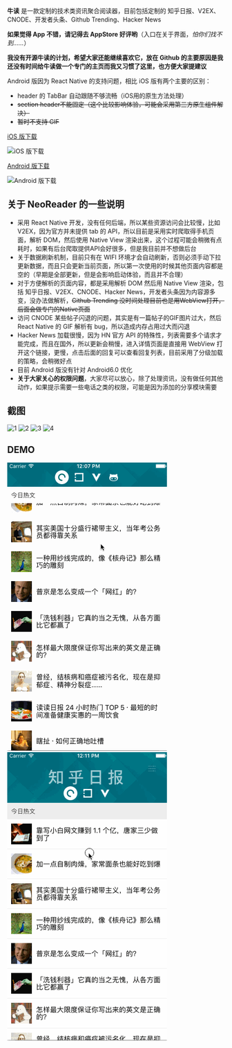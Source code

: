 **牛读** 是一款定制的技术类资讯聚合阅读器，目前包括定制的 知乎日报、V2EX、CNODE、开发者头条、Github Trending、Hacker News

**如果觉得 App 不错，请记得去 AppStore 好评哟**（入口在关于界面，*怕你们找不到……*）

**我没有开源牛读的计划，希望大家还能继续喜欢它，放在 Github 的主要原因是我还没有时间给牛读做一个专门的主页而我又习惯了这里，也方便大家提建议**

Android 版因为 React Native 的支持问题，相比 iOS 版有两个主要的区别：
* header 的 TabBar 自动跟随不够流畅（iOS用的原生方法处理）
* <del>section header不能固定（这个比较影响体验，可能会采用第三方原生组件解决）</del>
* <del>暂时不支持 GIF</del>

[iOS 版下载](https://itunes.apple.com/cn/app/niu-du-neoreader/id1111443079?l=en&mt=8)

![iOS 版下载](https://raw.githubusercontent.com/nihgwu/NeoReader/master/qrcode.png)

[Android 版下载](http://android.myapp.com/myapp/detail.htm?apkName=com.liteneo.reader)

![Android 版下载](https://raw.githubusercontent.com/nihgwu/NeoReader/master/qrcode-android.png)

## 关于 NeoReader 的一些说明

* 采用 React Native 开发，没有任何后端，所以某些资源访问会比较慢，比如 V2EX，因为官方并未提供 tab 的 API，所以目前是采用实时爬取得手机页面，解析 DOM，然后使用 Native View 渲染出来，这个过程可能会稍微有点耗时，如果有后台爬取提供API会好很多，但是我目前并不想做后台
* 关于数据刷新机制，目前只有在 WIFI 环境才会自动刷新，否则必须手动下拉更新数据，而且只会更新当前页面，所以第一次使用的时候其他页面内容都是空的（早期是全部更新，但是会影响启动体验，而且并不合理）
* 对于方便解析的页面内容，都是采用解析 DOM 然后用 Native View 渲染，包括 知乎日报、V2EX、CNODE、Hacker News，开发者头条因为内容源多变，没办法做解析，<del>Github Trending 没时间处理目前也是用WebView打开，后面会做专门的Native页面</del>
* 访问 CNODE 某些帖子闪退的问题，其实是有一篇帖子的GIF图片过大，然后 React Native 的 GIF 解析有 bug，所以造成内存占用过大而闪退
* Hacker News 加载很慢，因为 HN 官方 API 的特殊性，列表需要多个请求才能完成，而且在国外，所以更新会稍慢，进入详情页面是直接用 WebView 打开这个链接，更慢，点击后面的回复可以查看回复列表，目前采用了分级加载的策略，会稍微好点
* 目前 Android 版没有针对 Android6.0 优化
* **关于大家关心的权限问题**，大家尽可以放心，除了处理资讯，没有做任何其他动作，如果提示需要一些电话之类的权限，可能是因为添加的分享模块需要

## 截图

![1](http://a2.mzstatic.com/us/r30/Purple18/v4/92/14/cb/9214cb49-ada5-b1ad-9e28-b070ad510dc7/screen696x696.jpeg)
![2](http://a3.mzstatic.com/us/r30/Purple20/v4/86/b0/a1/86b0a14d-e2a8-eb6d-714e-8ced4bc46031/screen696x696.jpeg)
![3](http://a5.mzstatic.com/us/r30/Purple30/v4/62/ba/81/62ba81f9-1e89-9325-24de-709ca5c60208/screen696x696.jpeg)
![4](http://a5.mzstatic.com/us/r30/Purple30/v4/c1/e8/4c/c1e84cb4-a778-e4c7-d031-be3304741147/screen696x696.jpeg)

## DEMO

![reader1.gif](reader1.gif)
![reader2.gif](reader2.gif)

